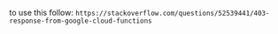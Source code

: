 to use this follow: `https://stackoverflow.com/questions/52539441/403-response-from-google-cloud-functions`